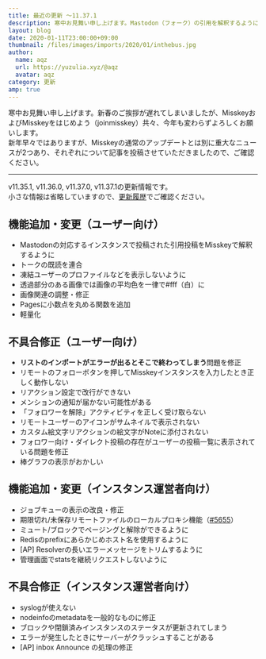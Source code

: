 ```yaml
---
title: 最近の更新 ～11.37.1
description: 寒中お見舞い申し上げます。Mastodon（フォーク）の引用を解釈するように、トークの既読の連合 など
layout: blog
date: 2020-01-11T23:00:00+09:00
thumbnail: /files/images/imports/2020/01/inthebus.jpg
author:
  name: aqz
  url: https://yuzulia.xyz/@aqz
  avatar: aqz
category: 更新
amp: true
---
```

寒中お見舞い申し上げます。新春のご挨拶が遅れてしまいましたが、MisskeyおよびMisskeyをはじめよう（joinmisskey）共々、今年も変わらずよろしくお願いします。  
新年早々ではありますが、Misskeyの通常のアップデートとは別に重大なニュースが2つあり、それぞれについて記事を投稿させていただきましたので、ご確認ください。

----

v11.35.1, v11.36.0, v11.37.0, v11.37.1の更新情報です。  
小さな情報は省略していますので、[更新履歴](https://github.com/syuilo/misskey/blob/master/CHANGELOG.md#11371-20200107)でご確認ください。

## 機能追加・変更（ユーザー向け）
- Mastodonの対応するインスタンスで投稿された引用投稿をMisskeyで解釈するように
- トークの既読を連合
- 凍結ユーザーのプロファイルなどを表示しないように
- 透過部分のある画像では画像の平均色を一律で#fff（白）に
- 画像関連の調整・修正
- Pagesに小数点を丸める関数を追加
- 軽量化

## 不具合修正（ユーザー向け）
- **リストのインポートがエラーが出るとそこで終わってしまう**問題を修正
- リモートのフォローボタンを押してMisskeyインスタンスを入力したとき正しく動作しない
- リアクション設定で改行ができない
- メンションの通知が届かない可能性がある
- 「フォロワーを解除」アクティビティを正しく受け取らない
- リモートユーザーのアイコンがサムネイルで表示されない
- カスタム絵文字リアクションの絵文字がNoteに添付されない
- フォロワー向け・ダイレクト投稿の存在がユーザーの投稿一覧に表示されている問題を修正
- 棒グラフの表示がおかしい

## 機能追加・変更（インスタンス運営者向け）
- ジョブキューの表示の改良・修正
- 期限切れ/未保存リモートファイルのローカルプロキシ機能（[#5655](https://github.com/syuilo/misskey/pull/5655)）
- ミュート/ブロックでページングと解除ができるように
- Redisのprefixにあらかじめホスト名を使用するように
- [AP] Resolverの長いエラーメッセージをトリムするように
- 管理画面でstatsを継続リクエストしないように

## 不具合修正（インスタンス運営者向け）
- syslogが使えない
- nodeinfoのmetadataを一般的なものに修正
- ブロックや閉鎖済みインスタンスのステータスが更新されてしまう
- エラーが発生したときにサーバーがクラッシュすることがある
- [AP] inbox Announce の処理の修正
